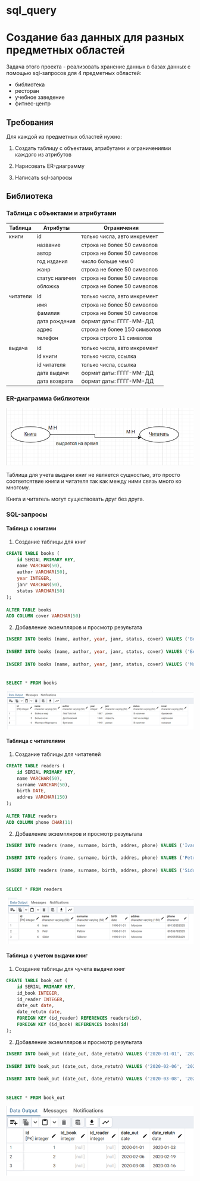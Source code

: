 # sql_query

# Создание баз данных для разных предметных областей

Задача этого проекта - реализовать хранение данных в базах данных с помощью sql-запросов для 4 предметных областей:

- библиотека
- ресторан
- учебное заведение
- фитнес-центр

## Требования

Для каждой из предметных областей нужно:

1. Создать таблицу с объектами, атрибутами и ограничениями каждого из атрибутов

2. Нарисовать ER-диаграмму

3. Написать sql-запросы

## Библиотека

### Таблица с объектами и атрибутами

|Таблица   | Атрибуты        | Ограничения                      |
|----------|-----------------|----------------------------------|
|книги     | id              | только числа, авто инкремент     |
|          |название         |  строка не более 50 символов     |
|          | автор           |строка не более 50 символов       |
|          | год издания     |  число больше чем 0              |
|          | жанр            |  строка не более 50 символов     |
|          | статус наличия  |  строка не более 50 символов     |
|          | обложка          |  строка не более 50 символов    |
||        ||                 ||                                ||
| читатели | id              | только числа, авто инкремент     |
|          | имя             |  строка не более 50 символов     |
|          | фамилия         | строка не более 50 символов      |
|          | дата рождения   | формат даты: ГГГГ-ММ-ДД          |
|          | адрес           | строка не более 150 символов     |
|          | телефон         | строка строго 11 символов        |
||        ||                 ||                                ||
| выдача   |  id             | только числа, авто инкремент     |
|          | id книги        | только числа, ссылка             | 
|          | id читателя     | только числа, ссылка             |
|          | дата выдачи     | формат даты: ГГГГ-ММ-ДД          |
|          | дата возврата   | формат даты: ГГГГ-ММ-ДД          |

### ER-диаграмма библиотеки

![](./images/библиотека.png)

Таблица для учета выдачи книг не является сущностью, это просто соответсятвие книги и читателя так как между ними связь много ко многому.

Книга и читатель могут существовать друг без друга.

### SQL-запросы

#### Таблица с книгами

1. Создание таблицы для книг

```sql
CREATE TABLE books (
	id SERIAL PRIMARY KEY,
	name VARCHAR(50),
	author VARCHAR(50),
	year INTEGER,
	janr VARCHAR(50),
	status VARCHAR(50)
);

ALTER TABLE books
ADD COLUMN cover VARCHAR(50)
```
2. Добавление экземпляров и просмотр результата

```sql
INSERT INTO books (name, author, year, janr, status, cover) VALUES ('Война и мир', 'Лев Толстой', 1867, 'роман', 'В наличии', 'бумажная');

INSERT INTO books (name, author, year, janr, status, cover) VALUES ('Белые ночи', 'Достоевский', 1848, 'повесть', 'Нет на складе', 'картонная');

INSERT INTO books (name, author, year, janr, status, cover) VALUES ('Мастер и Маргарита', 'Булгаков', 1940, 'роман', 'В наличии', 'кожаная');


SELECT * FROM books
```

![](./images/постгрес_книги.png)

#### Таблица с читателями

1. Создание таблицы для читателей

```sql
CREATE TABLE readers (
	id SERIAL PRIMARY KEY,
	name VARCHAR(50),
	surname VARCHAR(50),
	birth DATE,
	addres VARCHAR(150)
);

ALTER TABLE readers
ADD COLUMN phone CHAR(11)
```
2. Добавление экземпляров и просмотр результата

```sql
INSERT INTO readers (name, surname, birth, addres, phone) VALUES ('Ivan', 'Ivanov', '1990-01-01', 'Moscow', '89135553535');

INSERT INTO readers (name, surname, birth, addres, phone) VALUES ('Petr', 'Petrov', '1990-01-01', 'Moscow', '89536783535');

INSERT INTO readers (name, surname, birth, addres, phone) VALUES ('Sidor', 'Sidorov', '1990-01-01', 'Moscow', '89055553429');


SELECT * FROM readers
```

![](./images/постгрес_читатели.png)

#### Таблица с учетом выдачи книг

1. Создание таблицы для чучета выдачи книг

```sql
CREATE TABLE book_out (
	id SERIAL PRIMARY KEY,
	id_book INTEGER,
	id_reader INTEGER,
	date_out date,
	date_retutn date,
	FOREIGN KEY (id_reader) REFERENCES readers(id),
	FOREIGN KEY (id_book) REFERENCES books(id)
);
```
2. Добавление экземпляров и просмотр результата

```sql
INSERT INTO book_out (date_out, date_retutn) VALUES ('2020-01-01', '2020-01-03');

INSERT INTO book_out (date_out, date_retutn) VALUES ('2020-02-06', '2020-02-19');

INSERT INTO book_out (date_out, date_retutn) VALUES ('2020-03-08', '2020-03-16');


SELECT * FROM book_out
```
![](./images/посттгрес_выдача_книг.png)